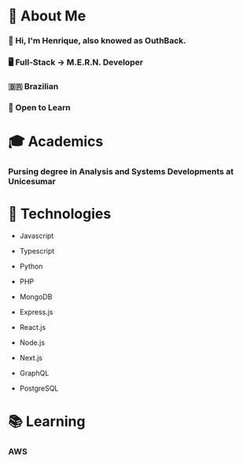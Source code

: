 # 📖 About Me
  ### 👏 Hi, I'm Henrique, also knowed as OuthBack.
  ### 🖥️ Full-Stack -> M.E.R.N. Developer
  ### :brazil: Brazilian 
  ### 🧠 Open to Learn 
  
# 🎓 Academics
  ### Pursing degree in Analysis and Systems Developments at Unicesumar
  
# 🔋 Technologies
  - Javascript
  - Typescript
  - Python
  - PHP
  
  - MongoDB
  - Express.js
  - React.js
  - Node.js
  
  - Next.js
  - GraphQL
  - PostgreSQL
 
# 📚 Learning
### AWS
 
<!--
**OuthBack/OuthBack** is a ✨ _special_ ✨ repository because its `README.md` (this file) appears on your GitHub profile.

Here are some ideas to get you started:

- 🔭 I’m currently working on ...
- 🌱 I’m currently learning ...
- 👯 I’m looking to collaborate on ...
- 🤔 I’m looking for help with ...
- 💬 Ask me about ...
- 📫 How to reach me: ...
- 😄 Pronouns: ...
- ⚡ Fun fact: ...
-->
